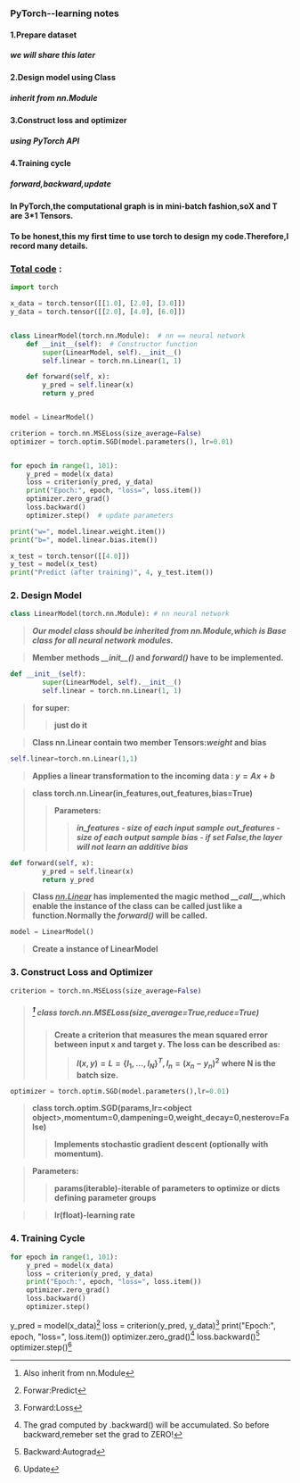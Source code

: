### PyTorch--learning notes

#### 1.Prepare dataset
##### we will share this later
#### 2.Design model using Class
##### inherit from nn.Module
#### 3.Construct loss and optimizer
##### using PyTorch API
#### 4.Training cycle
##### forward,backward,update


__In PyTorch,the computational graph is in mini-batch fashion,soX and T are 3*1 Tensors.__

#### To be honest,this my first time to use torch to design my code.Therefore,I record many details.
### [Total code](PyTorch%20Fashion.py) : 
``` python
import torch

x_data = torch.tensor([[1.0], [2.0], [3.0]])
y_data = torch.tensor([[2.0], [4.0], [6.0]])


class LinearModel(torch.nn.Module):  # nn == neural network
    def __init__(self):  # Constructor function
        super(LinearModel, self).__init__()
        self.linear = torch.nn.Linear(1, 1)

    def forward(self, x):
        y_pred = self.linear(x)
        return y_pred


model = LinearModel()

criterion = torch.nn.MSELoss(size_average=False)
optimizer = torch.optim.SGD(model.parameters(), lr=0.01)


for epoch in range(1, 101):
    y_pred = model(x_data)
    loss = criterion(y_pred, y_data)
    print("Epoch:", epoch, "loss=", loss.item())
    optimizer.zero_grad()
    loss.backward()
    optimizer.step()  # update parameters

print("w=", model.linear.weight.item())
print("b=", model.linear.bias.item())

x_test = torch.tensor([[4.0]])
y_test = model(x_test)
print("Predict (after training)", 4, y_test.item())

```

### 2. Design Model
``` python
class LinearModel(torch.nn.Module): # nn neural network

```
>___Our model class should be inherited from nn.Module,which is Base class for all neural network modules.___


>__Member methods _\_\_init\_\_()_ and _forward()_ have to be implemented.__

``` python
def __init__(self):
        super(LinearModel, self).__init__() 
        self.linear = torch.nn.Linear(1, 1)

```

>__for super:__
>>__just do it__

>__Class nn.Linear contain two member Tensors:_weight_ and bias__

``` python
self.linear=torch.nn.Linear(1,1)
```
>__Applies a linear transformation to the incoming data : $y=Ax+b$__

>__class torch.nn.Linear(in_features,out_features,bias=True)__
>>__Parameters:__    
>>>___in_features - size of each input sample___
               ___out_features - size of each output sample___
               ___bias - if set False,the layer will not learn an additive bias___

``` python
def forward(self, x):
        y_pred = self.linear(x)
        return y_pred
```
>__Class ___<u>nn.Linear___</u> has implemented the magic method ___\_\_call\_\____,which enable the instance of the class can be called just like a function.Normally the ___forward()___ will be called.__

``` python
model = LinearModel()
```
>__Create a instance of LinearModel__


### 3. Construct Loss and Optimizer
``` python
criterion = torch.nn.MSELoss(size_average=False)
```
>##### [^1] class torch.nn.MSELoss(size_average=True,reduce=True)
>>__Create a criterion that measures the mean squared error between input x and target y.__
>>__The loss can be described as:__
>>>__$l(x,y)=L=\{l_1,\dots,l_N\}{^T}, l_n=(x_n-y_n){^2}$__
>>>__where N is the batch size.__



``` python
optimizer = torch.optim.SGD(model.parameters(),lr=0.01)
```

> __class torch.optim.SGD(params,lr=\<object object\>,momentum=0,dampening=0,weight_decay=0,nesterov=False)__
>>__Implements stochastic gradient descent (optionally with momentum).__

>__Parameters:__ 
>>__params(iterable)-iterable of parameters to optimize or dicts defining parameter groups__

>>__lr(float)-learning rate__


### 4. Training Cycle

``` python 
for epoch in range(1, 101):
    y_pred = model(x_data)
    loss = criterion(y_pred, y_data)
    print("Epoch:", epoch, "loss=", loss.item())
    optimizer.zero_grad()
    loss.backward()
    optimizer.step()

```

y_pred = model(x_data)[^2]
loss = criterion(y_pred, y_data)[^3]
print("Epoch:", epoch, "loss=", loss.item())
optimizer.zero_grad()[^4]
loss.backward()[^5]
optimizer.step()[^6]




[^1]:Also inherit from nn.Module
[^2]:Forwar:Predict
[^3]:Forward:Loss
[^4]:The grad computed by .backward() will be accumulated.
So before backward,remeber set the grad to ZERO!
[^5]:Backward:Autograd
[^6]:Update